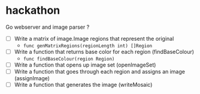 # hackathon
Go webserver and image parser ?


- [ ] Write a matrix of image.Image regions that represent the original
   - `func genMatrixRegions(regionLength int) []Region`
- [ ] Write a function that returns base color for each region (findBaseColour)  
   - `func findBaseColour(region Region)`
- [ ] Write a function that opens up image set (openImageSet)  
- [ ] Write a function that goes through each region and assigns an image (assignImage)  
- [ ] Write a function that generates the image (writeMosaic)  
